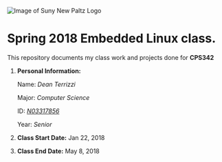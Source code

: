 ![Image of Suny New Paltz Logo](https://www.newpaltz.edu/media/identity/logos/newpaltzlogo.jpg)

# Spring 2018 Embedded Linux class.


This repository documents my class work and projects done for **CPS342**

1. **Personal Information:**    

   Name: *Dean Terrizzi*  

   Major: *Computer Science*  

   ID: [*N03317856*](https://github.com/N03317856)  

   Year: *Senior*  

2. **Class Start Date:** Jan 22, 2018  

3. **Class End Date:** May 8, 2018

